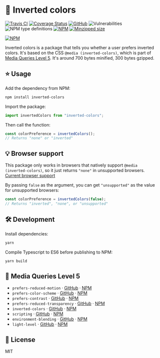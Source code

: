 # 🙅 Inverted colors

[![Travis CI](https://img.shields.io/travis/AnandChowdhary/inverted-colors.svg)](https://travis-ci.org/AnandChowdhary/inverted-colors)
[![Coverage Status](https://coveralls.io/repos/github/AnandChowdhary/inverted-colors/badge.svg?branch=master)](https://coveralls.io/github/AnandChowdhary/inverted-colors?branch=master)
[![GitHub](https://img.shields.io/github/license/anandchowdhary/inverted-colors.svg)](https://github.com/AnandChowdhary/inverted-colors/blob/master/LICENSE)
![Vulnerabilities](https://img.shields.io/snyk/vulnerabilities/github/AnandChowdhary/inverted-colors.svg)
![NPM type definitions](https://img.shields.io/npm/types/inverted-colors.svg)
[![NPM](https://img.shields.io/npm/v/inverted-colors.svg)](https://www.npmjs.com/package/inverted-colors)
[![Minzipped size](https://img.shields.io/bundlephobia/minzip/inverted-colors.svg)](https://www.npmjs.com/package/inverted-colors)

[![NPM](https://nodei.co/npm/inverted-colors.png)](https://www.npmjs.com/package/inverted-colors)

Inverted colors is a package that tells you whether a user prefers inverted colors. It's based on the CSS `@media (inverted-colors)`, which is part of [Media Queries Level 5](https://drafts.csswg.org/mediaqueries-5/). It's around 700 bytes minified, 300 bytes gzipped.

## ⭐ Usage

Add the dependency from NPM:

```bash
npm install inverted-colors
```

Import the package:

```js
import invertedColors from "inverted-colors";
```

Then call the function:

```js
const colorPreference = invertedColors();
// Returns "none" or "inverted"
```

## 💡 Browser support

This package only works in browsers that natively support `@media (inverted-colors)`, so it just returns `"none"` in unsupported browsers. [Current browser support](https://caniuse.com/#feat=inverted-colors)

By passing `false` as the argument, you can get `"unsupported"` as the value for unsupported browsers:

```js
const colorPreference = invertedColors(false);
// Returns "inverted", "none", or "unsupported"
```

## 🛠️ Development

Install dependencies:

```bash
yarn
```

Compile Typescript to ES6 before publishing to NPM:

```bash
yarn build
```

## 📀 Media Queries Level 5

- `prefers-reduced-motion` · [GitHub](https://github.com/AnandChowdhary/prefers-reduced-motion) · [NPM](https://www.npmjs.com/package/prefers-reduced-motion)
- `prefers-color-scheme` · [GitHub](https://github.com/AnandChowdhary/prefers-color-scheme) · [NPM](https://www.npmjs.com/package/prefers-color-scheme)
- `prefers-contrast` · [GitHub](https://github.com/AnandChowdhary/prefers-contrast) · [NPM](https://www.npmjs.com/package/prefers-contrast)
- `prefers-reduced-transparency` · [GitHub](https://github.com/AnandChowdhary/prefers-reduced-transparency) · [NPM](https://www.npmjs.com/package/prefers-reduced-transparency)
- `inverted-colors` · [GitHub](https://github.com/AnandChowdhary/inverted-colors) · [NPM](https://www.npmjs.com/package/inverted-colors)
- `scripting` · [GitHub](https://github.com/AnandChowdhary/scripting) · [NPM](https://www.npmjs.com/package/scripting)
- `environment-blending` · [GitHub](https://github.com/AnandChowdhary/environment-blending) · [NPM](https://www.npmjs.com/package/environment-blending)
- `light-level` · [GitHub](https://github.com/AnandChowdhary/light-level) · [NPM](https://www.npmjs.com/package/light-level)

## 📝 License

MIT
